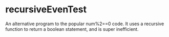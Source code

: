 # recursiveEvenTest
An alternative program to the popular num%2==0 code.  It uses a recursive function to return a boolean statement, and is super inefficient.
